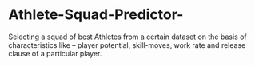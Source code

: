 # Athlete-Squad-Predictor-
Selecting a  squad of best Athletes from a certain dataset on the basis of characteristics like – player potential, skill-moves, work rate and release clause of a particular player.
